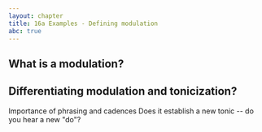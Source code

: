 ```yaml
---
layout: chapter
title: 16a Examples - Defining modulation
abc: true
---
```


## What is a modulation?

## Differentiating modulation and tonicization?

Importance of phrasing and cadences
Does it establish a new tonic -- do you hear a new "do"?
